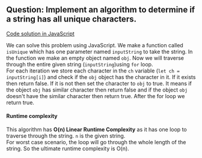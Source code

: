 ## Question: Implement an algorithm to determine if a string has all unique characters. 
[Code solution in JavaScript](https://github.com/zubayerhimel/coding-Interview/blob/array_and_string/Array%20and%20Strings/Array/IsUnique/IsUnique.js)

We can solve this problem using JavaScript. We make a function called `isUnique` which has one parameter named `inputString` to take the string. In the function we make an empty object named `obj`. Now we will traverse through the entire given string (`inputString`)using `for` loop. <br/> 
For each iteration we store each character in the `ch` variable (`let ch = inputString[i]`) and check if the `obj` object has the character in it. If it exists then return false. If it is not then set the character to `obj` to true. It means if the object `obj` has similar character then return false and if the object `obj` doesn't have the similar character then return true. After the for loop we return true. 

#### Runtime complexity
This algorithm has **O(n) Linear Runtime Complexity** as it has one loop to traverse through the string. `n` is the given string. <br/> For worst case scenario, the loop will go through the whole length of the string. So the ultimate runtime complexity is O(n).